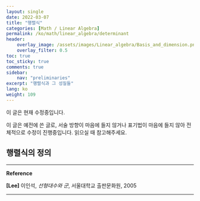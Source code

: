 ```yaml
---
layout: single
date: 2022-03-07
title: "행렬식"
categories: [Math / Linear Algebra]
permalink: /ko/math/linear_algebra/determinant
header:
    overlay_image: /assets/images/Linear_algebra/Basis_and_dimension.png
    overlay_filter: 0.5
toc: true
toc_sticky: true
comments: true
sidebar: 
    nav: "preliminaries"
excerpt: "행렬식과 그 성질들"
lang: ko
weight: 109
---
```

<div class="notice--warning" markdown="1">

이 글은 현재 수정중입니다.

이 글은 예전에 쓴 글로, 서술 방향이 마음에 들지 않거나 표기법이 마음에 들지 않아 전체적으로 수정이 진행중입니다. 읽으실 때 참고해주세요.

</div>


## 행렬식의 정의

 

---
**Reference**

**[Lee]** 이인석, *선형대수와 군*, 서울대학교 출판문화원, 2005

---
